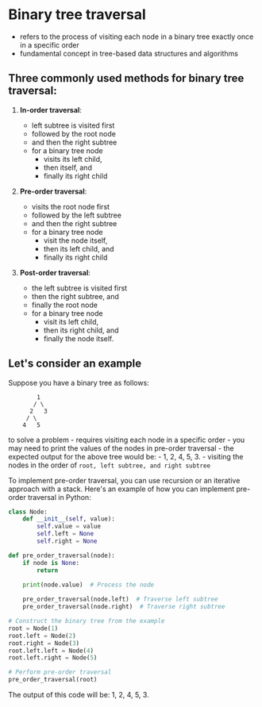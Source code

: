 # Binary tree traversal 
- refers to the process of visiting each node in a binary tree exactly once in a specific order
- fundamental concept in tree-based data structures and algorithms

## Three commonly used methods for binary tree traversal:

1. **In-order traversal**: 
    - left subtree is visited first
    - followed by the root node 
    - and then the right subtree
    - for a binary tree node
        - visits its left child, 
        - then itself, and 
        - finally its right child

2. **Pre-order traversal**: 
    - visits the root node first
    - followed by the left subtree
    - and then the right subtree
    - for a binary tree node
        - visit the node itself, 
        - then its left child, and 
        - finally its right child

3. **Post-order traversal**: 
    - the left subtree is visited first
    - then the right subtree, and 
    - finally the root node
    - for a binary tree node
        - visit its left child, 
        - then its right child, and 
        - finally the node itself.

## Let's consider an example
Suppose you have a binary tree as follows:

```
        1
       / \
      2   3
     / \
    4   5
```

to solve a problem 
    - requires visiting each node in a specific order
    - you may need to print the values of the nodes in pre-order traversal
    - the expected output for the above tree would be: 
        - 1, 2, 4, 5, 3. 
    - visiting the nodes in the order of `root, left subtree, and right subtree`

To implement pre-order traversal, you can use recursion or an iterative approach with a stack. Here's an example of how you can implement pre-order traversal in Python:

```python
class Node:
    def __init__(self, value):
        self.value = value
        self.left = None
        self.right = None

def pre_order_traversal(node):
    if node is None:
        return
    
    print(node.value)  # Process the node

    pre_order_traversal(node.left)  # Traverse left subtree
    pre_order_traversal(node.right)  # Traverse right subtree

# Construct the binary tree from the example
root = Node(1)
root.left = Node(2)
root.right = Node(3)
root.left.left = Node(4)
root.left.right = Node(5)

# Perform pre-order traversal
pre_order_traversal(root)
```

The output of this code will be: 1, 2, 4, 5, 3.


